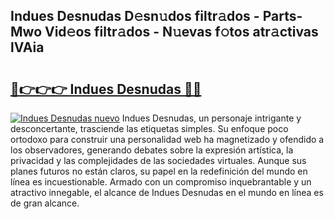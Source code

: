 ## Indues Desnudas D𝚎sn𝚞dos filtr𝚊dos - Parts-Mwo Vid𝚎os filtr𝚊dos - N𝚞evas f𝚘tos atr𝚊ctivas lVAia

# <h2><a href="http://mb80r8.tromn.icu/?c=Indues+Desnudas">🔗👉👉👉 Indues Desnudas 🔗🔗</a></h2>

[![Indues Desnudas nuevo](https://i.imgur.com/pEAQMta.gif)](http://mb80r8.tromn.icu/?c=Indues+Desnudas)
Indues Desnudas, un personaje intrigante y desconcertante, trasciende las etiquetas simples. Su enfoque poco ortodoxo para construir una personalidad web ha magnetizado y ofendido a los observadores, generando debates sobre la expresión artística, la privacidad y las complejidades de las sociedades virtuales. Aunque sus planes futuros no están claros, su papel en la redefinición del mundo en línea es incuestionable. Armado con un compromiso inquebrantable y un atractivo innegable, el alcance de Indues Desnudas en el mundo en línea es de gran alcance.
